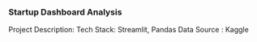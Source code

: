 ### Startup Dashboard Analysis 

Project Description:
Tech Stack: Streamlit, Pandas 
Data Source : Kaggle
